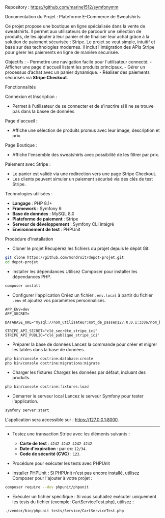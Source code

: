 
Repository : https://github.com/marine1512/symfonymm

Documentation du Projet : Plateforme E-Commerce de Sweatshirts

Ce projet propose une boutique en ligne spécialisée dans la vente de sweatshirts. Il permet aux utilisateurs de parcourir une sélection de produits, de les ajouter à leur panier et de finaliser leur achat grâce à la solution de paiement sécurisée : Stripe.
Le projet se veut simple, intuitif et basé sur des technologies modernes. Il inclut l'intégration des APIs Stripe pour gérer les paiements en ligne de manière sécurisée.

Objectifs : 
    - Permettre une navigation facile pour l'utilisateur connecté.
    - Afficher une page d'accueil listant les produits principaux.
    - Gérer un processus d’achat avec un panier dynamique.
    - Réaliser des paiements sécurisés via **Stripe Checkout**.

Fonctionnalités

Connexion et Inscription :
- Permet à l'utilisateur de se connecter et de s'inscrire si il ne se trouve pas dans la basee de données.

Page d'accueil :
- Affiche une sélection de produits promus avec leur image, description et prix.

Page Boutique :
- Affiche l'ensemble des sweatshirts avec possibilité de les filtrer par prix.

Paiement avec Stripe :
- Le panier est validé via une redirection vers une page Stripe Checkout.
- Les clients peuvent simuler un paiement sécurisé via des clés de test Stripe.

Technologies utilisées :
- **Langage** : PHP 8.1+
- **Framework** : Symfony 6 
- **Base de données** : MySQL 8.0
- **Plateforme de paiement** : Stripe
- **Serveur de développement** : Symfony CLI intégré
- **Environnement de test** : PHPUnit

Procédure d'installation

-	 Cloner le projet
Récupérez les fichiers du projet depuis le dépôt Git.
``` bash
git clone https://github.com/mondroit/depot-projet.git
cd depot-projet
```

-	Installer les dépendances
Utilisez Composer pour installer les dépendances PHP.
``` bash
composer install
```

-	Configurer l'application
Créez un fichier `.env.local` à partir du fichier `.env` et ajoutez vos paramètres personnalisés.
``` text
APP_ENV=dev
APP_SECRET=

DATABASE_URL="mysql://nom_utilisateur:mot_de_passe@127.0.0.1:3306/nom_base_de_donnees"

STRIPE_API_SECRET="clé_secrète_stripe_ici"
STRIPE_API_PUBLIC="clé_publique_stripe_ici"

```

-	Préparer la base de données
Lancez la commande pour créer et migrer les tables dans la base de données.
``` bash
php bin/console doctrine:database:create
php bin/console doctrine:migrations:migrate
```

-	Charger les fixtures
Chargez les données par défaut, incluant des produits.
``` bash
php bin/console doctrine:fixtures:load
```

-	 Démarrer le serveur local
Lancez le serveur Symfony pour tester l'application.
``` bash
symfony server:start
```

L'application sera accessible sur : https://127.0.0.1:8000.

______________________

- Testez une transaction Stripe avec les éléments suivants :
    - **Carte de test** : `4242 4242 4242 4242`
    - **Date d'expiration** : par ex: `12/34`.
    - **Code de sécurité (CVC)** : `123`.

- Procédure pour exécuter les tests avec PHPUnit
- Installer PHPUnit : Si PHPUnit n'est pas encore installé, utilisez Composer pour l'ajouter à votre projet :
``` bash
composer require --dev phpunit/phpunit
```
- Exécuter un fichier spécifique : Si vous souhaitez exécuter uniquement les tests du fichier (exemple: CartServiceTest.php), utilisez :
``` bash
./vendor/bin/phpunit tests/Service/CartServiceTest.php
